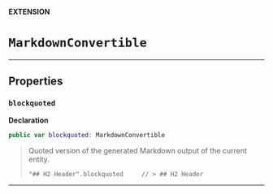 **EXTENSION**
# `MarkdownConvertible`

--------------------

## Properties
### `blockquoted`

**Declaration**
```swift
public var blockquoted: MarkdownConvertible
```



> Quoted version of the generated Markdown output of the current entity.
>
>     "## H2 Header".blockquoted     // > ## H2 Header

--------------------


